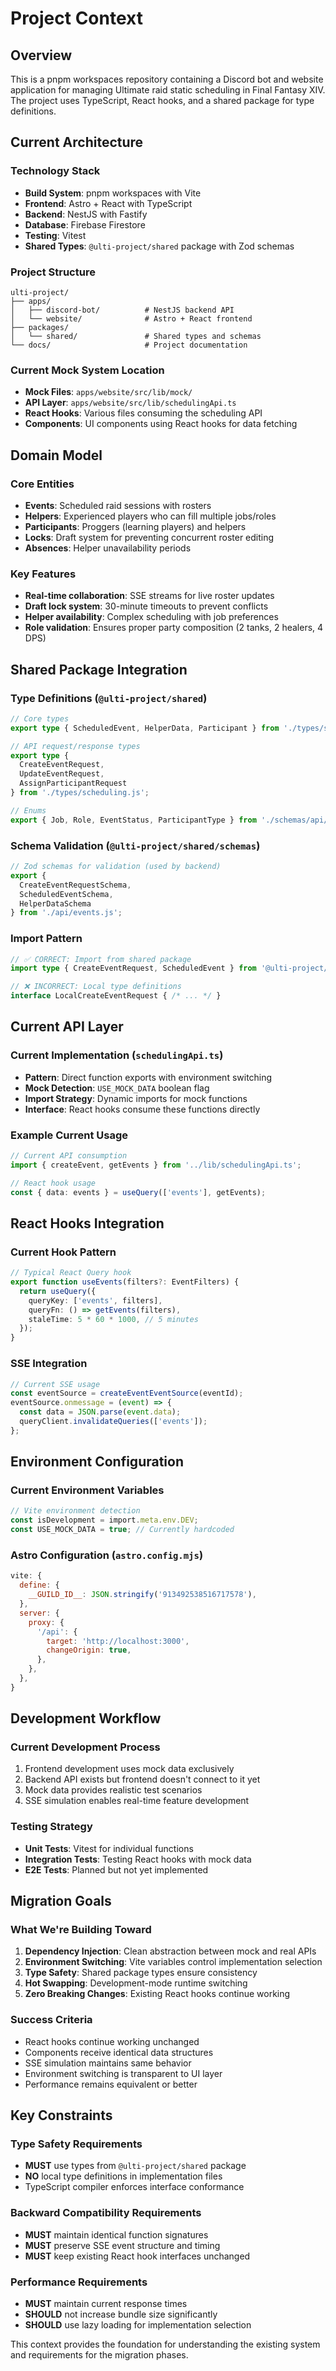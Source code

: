 # Project Context

## Overview

This is a pnpm workspaces repository containing a Discord bot and website application for managing Ultimate raid static scheduling in Final Fantasy XIV. The project uses TypeScript, React hooks, and a shared package for type definitions.

## Current Architecture

### Technology Stack

- **Build System**: pnpm workspaces with Vite
- **Frontend**: Astro + React with TypeScript
- **Backend**: NestJS with Fastify
- **Database**: Firebase Firestore
- **Testing**: Vitest
- **Shared Types**: `@ulti-project/shared` package with Zod schemas

### Project Structure

```
ulti-project/
├── apps/
│   ├── discord-bot/          # NestJS backend API
│   └── website/              # Astro + React frontend
├── packages/
│   └── shared/               # Shared types and schemas
└── docs/                     # Project documentation
```

### Current Mock System Location

- **Mock Files**: `apps/website/src/lib/mock/`
- **API Layer**: `apps/website/src/lib/schedulingApi.ts`
- **React Hooks**: Various files consuming the scheduling API
- **Components**: UI components using React hooks for data fetching

## Domain Model

### Core Entities

- **Events**: Scheduled raid sessions with rosters
- **Helpers**: Experienced players who can fill multiple jobs/roles
- **Participants**: Proggers (learning players) and helpers
- **Locks**: Draft system for preventing concurrent roster editing
- **Absences**: Helper unavailability periods

### Key Features

- **Real-time collaboration**: SSE streams for live roster updates
- **Draft lock system**: 30-minute timeouts to prevent conflicts
- **Helper availability**: Complex scheduling with job preferences
- **Role validation**: Ensures proper party composition (2 tanks, 2 healers, 4 DPS)

## Shared Package Integration

### Type Definitions (`@ulti-project/shared`)

```typescript
// Core types
export type { ScheduledEvent, HelperData, Participant } from './types/scheduling.js';

// API request/response types
export type { 
  CreateEventRequest, 
  UpdateEventRequest,
  AssignParticipantRequest 
} from './types/scheduling.js';

// Enums
export { Job, Role, EventStatus, ParticipantType } from './schemas/api/common.js';
```

### Schema Validation (`@ulti-project/shared/schemas`)

```typescript
// Zod schemas for validation (used by backend)
export { 
  CreateEventRequestSchema,
  ScheduledEventSchema,
  HelperDataSchema 
} from './api/events.js';
```

### Import Pattern

```typescript
// ✅ CORRECT: Import from shared package
import type { CreateEventRequest, ScheduledEvent } from '@ulti-project/shared';

// ❌ INCORRECT: Local type definitions
interface LocalCreateEventRequest { /* ... */ }
```

## Current API Layer

### Current Implementation (`schedulingApi.ts`)

- **Pattern**: Direct function exports with environment switching
- **Mock Detection**: `USE_MOCK_DATA` boolean flag
- **Import Strategy**: Dynamic imports for mock functions
- **Interface**: React hooks consume these functions directly

### Example Current Usage

```typescript
// Current API consumption
import { createEvent, getEvents } from '../lib/schedulingApi.ts';

// React hook usage
const { data: events } = useQuery(['events'], getEvents);
```

## React Hooks Integration

### Current Hook Pattern

```typescript
// Typical React Query hook
export function useEvents(filters?: EventFilters) {
  return useQuery({
    queryKey: ['events', filters],
    queryFn: () => getEvents(filters),
    staleTime: 5 * 60 * 1000, // 5 minutes
  });
}
```

### SSE Integration

```typescript
// Current SSE usage
const eventSource = createEventEventSource(eventId);
eventSource.onmessage = (event) => {
  const data = JSON.parse(event.data);
  queryClient.invalidateQueries(['events']);
};
```

## Environment Configuration

### Current Environment Variables

```typescript
// Vite environment detection
const isDevelopment = import.meta.env.DEV;
const USE_MOCK_DATA = true; // Currently hardcoded
```

### Astro Configuration (`astro.config.mjs`)

```javascript
vite: {
  define: {
    __GUILD_ID__: JSON.stringify('913492538516717578'),
  },
  server: {
    proxy: {
      '/api': {
        target: 'http://localhost:3000',
        changeOrigin: true,
      },
    },
  },
}
```

## Development Workflow

### Current Development Process

1. Frontend development uses mock data exclusively
2. Backend API exists but frontend doesn't connect to it yet
3. Mock data provides realistic test scenarios
4. SSE simulation enables real-time feature development

### Testing Strategy

- **Unit Tests**: Vitest for individual functions
- **Integration Tests**: Testing React hooks with mock data
- **E2E Tests**: Planned but not yet implemented

## Migration Goals

### What We're Building Toward

1. **Dependency Injection**: Clean abstraction between mock and real APIs
2. **Environment Switching**: Vite variables control implementation selection
3. **Type Safety**: Shared package types ensure consistency
4. **Hot Swapping**: Development-mode runtime switching
5. **Zero Breaking Changes**: Existing React hooks continue working

### Success Criteria

- React hooks continue working unchanged
- Components receive identical data structures
- SSE simulation maintains same behavior
- Environment switching is transparent to UI layer
- Performance remains equivalent or better

## Key Constraints

### Type Safety Requirements

- **MUST** use types from `@ulti-project/shared` package
- **NO** local type definitions in implementation files
- TypeScript compiler enforces interface conformance

### Backward Compatibility Requirements

- **MUST** maintain identical function signatures
- **MUST** preserve SSE event structure and timing
- **MUST** keep existing React hook interfaces unchanged

### Performance Requirements

- **MUST** maintain current response times
- **SHOULD** not increase bundle size significantly
- **SHOULD** use lazy loading for implementation selection

This context provides the foundation for understanding the existing system and requirements for the migration phases.
